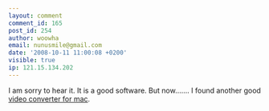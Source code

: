 ```yaml
---
layout: comment
comment_id: 165
post_id: 254
author: woowha
email: nunusmile@gmail.com
date: '2008-10-11 11:00:08 +0200'
visible: true
ip: 121.15.134.202
---
```

I am sorry to hear it.
It is a good software. But now.......
I found another good 
<a href="http://www.moviesmac.com/video-converter-mac/index.html#121" rel="nofollow">video converter for mac</a>.
